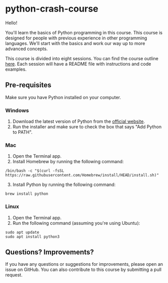 # python-crash-course

Hello!

You'll learn the basics of Python programming in this course. This course is designed for people with previous experience in other programming languages. We'll start with the basics and work our way up to more advanced concepts.

This course is divided into eight sessions. You can find the course outline [here](https://github.com/coalio/python-crash-course/blob/master/basics/agenda.md). Each session will have a README file with instructions and code examples.

## Pre-requisites

Make sure you have Python installed on your computer.

### Windows

1. Download the latest version of Python from the [official website](https://www.python.org/downloads/).
2. Run the installer and make sure to check the box that says "Add Python to PATH".

### Mac

1. Open the Terminal app.
2. Install Homebrew by running the following command:
```
/bin/bash -c "$(curl -fsSL https://raw.githubusercontent.com/Homebrew/install/HEAD/install.sh)"
```
3. Install Python by running the following command:
```
brew install python
```
  
### Linux

1. Open the Terminal app.
2. Run the following command (assuming you're using Ubuntu):
```
sudo apt update
sudo apt install python3
```

## Questions? Improvements?

If you have any questions or suggestions for improvements, please open an issue on GitHub. You can also contribute to this course by submitting a pull request.

